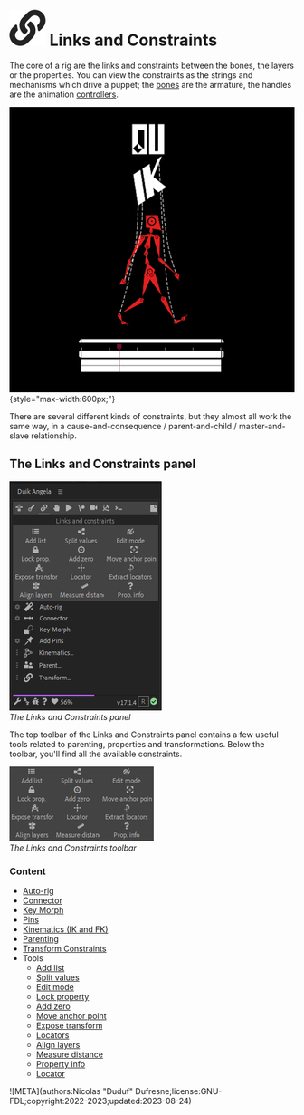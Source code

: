 # ![](../../img/duik/icons/constraints.svg) Links and Constraints

The core of a rig are the links and constraints between the bones, the layers or the properties. You can view the constraints as the strings and mechanisms which drive a puppet; the [bones](../bones/index.md) are the armature, the handles are the animation [controllers](../controllers/index.md).

![](../../img/illustration/duik15.png){style="max-width:600px;"}

There are several different kinds of constraints, but they almost all work the same way, in a cause-and-consequence / parent-and-child / master-and-slave relationship.

## The Links and Constraints panel

![](../../img/duik/constraints/constraints-panel.png)  
*The Links and Constraints panel*

The top toolbar of the Links and Constraints panel contains a few useful tools related to parenting, properties and transformations. Below the toolbar, you'll find all the available constraints.

![](../../img/duik/constraints/toolbar.png)  
*The Links and Constraints toolbar*

### Content

- [Auto-rig](../bones/autorig/index.md)
- [Connector](connector.md)
- [Key Morph](key-morph.md)
- [Pins](pins.md)
- [Kinematics (IK and FK)](kinematics.md)
- [Parenting](parent.md)
- [Transform Constraints](transform.md)
- Tools
    - [Add list](tools/list.md)
    - [Split values](tools/split.md)
    - [Edit mode](tools/edit-mode.md)
    - [Lock property](tools/lock.md)
    - [Add zero](tools/zero.md)
    - [Move anchor point](tools/anchor.md)
    - [Expose transform](tools/etm.md)
    - [Locators](tools/locator.md)
    - [Align layers](tools/align.md)
    - [Measure distance](tools/measure.md)
    - [Property info](tools/prop-info.md)
    - [Locator](tools/locator.md)


![META](authors:Nicolas "Duduf" Dufresne;license:GNU-FDL;copyright:2022-2023;updated:2023-08-24)

